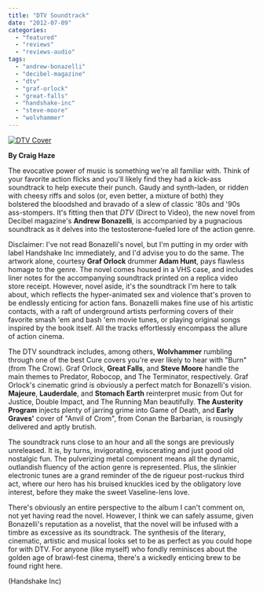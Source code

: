 ```yaml
---
title: "DTV Soundtrack"
date: "2012-07-09"
categories: 
  - "featured"
  - "reviews"
  - "reviews-audio"
tags: 
  - "andrew-bonazelli"
  - "decibel-magazine"
  - "dtv"
  - "graf-orlock"
  - "great-falls"
  - "handshake-inc"
  - "steve-moore"
  - "wolvhammer"
---
```


[![](http://www.hellbound.ca/wp-content/uploads/2012/07/DTV-Cover.png "DTV Cover")](http://www.hellbound.ca/2012/07/dtv-soundtrack/dtv-cover/)

**By Craig Haze**

The evocative power of music is something we're all familiar with. Think of your favorite action flicks and you'll likely find they had a kick-ass soundtrack to help execute their punch. Gaudy and synth-laden, or ridden with cheesy riffs and solos (or, even better, a mixture of both) they bolstered the bloodshed and bravado of a slew of classic '80s and '90s ass-stompers. It's fitting then that _DTV_ (Direct to Video), the new novel from Decibel magazine's **Andrew Bonazelli**, is accompanied by a pugnacious soundtrack as it delves into the testosterone-fueled lore of the action genre.

Disclaimer: I've not read Bonazelli's novel, but I'm putting in my order with label Handshake Inc immediately, and I'd advise you to do the same. The artwork alone, courtesy **Graf Orlock** drummer **Adam Hunt**, pays flawless homage to the genre. The novel comes housed in a VHS case, and includes liner notes for the accompanying soundtrack printed on a replica video store receipt. However, novel aside, it's the soundtrack I'm here to talk about, which reflects the hyper-animated sex and violence that's proven to be endlessly enticing for action fans. Bonazelli makes fine use of his artistic contacts, with a raft of underground artists performing covers of their favorite smash 'em and bash 'em movie tunes, or playing original songs inspired by the book itself. All the tracks effortlessly encompass the allure of action cinema.

The DTV soundtrack includes, among others, **Wolvhammer** rumbling through one of the best Cure covers you're ever likely to hear with "Burn" (from The Crow). Graf Orlock, **Great Falls**, and **Steve Moore** handle the main themes to Predator, Robocop, and The Terminator, respectively. Graf Orlock's cinematic grind is obviously a perfect match for Bonazelli's vision. **Majeure**, **Lauderdale**, and **Stomach Earth** reinterpret music from Out for Justice, Double Impact, and The Running Man beautifully. **The Austerity Program** injects plenty of jarring grime into Game of Death, and **Early Graves'** cover of "Anvil of Crom", from Conan the Barbarian, is rousingly delivered and aptly brutish.

The soundtrack runs close to an hour and all the songs are previously unreleased. It is, by turns, invigorating, eviscerating and just good old nostalgic fun. The pulverizing metal component means all the dynamic, outlandish fluency of the action genre is represented. Plus, the slinkier electronic tunes are a grand reminder of the de rigueur post-ruckus third act, where our hero has his bruised knuckles iced by the obligatory love interest, before they make the sweet Vaseline-lens love.

There's obviously an entire perspective to the album I can't comment on, not yet having read the novel. However, I think we can safely assume, given Bonazelli's reputation as a novelist, that the novel will be infused with a timbre as excessive as its soundtrack. The synthesis of the literary, cinematic, artistic and musical looks set to be as perfect as you could hope for with DTV. For anyone (like myself) who fondly reminisces about the golden age of brawl-fest cinema, there's a wickedly enticing brew to be found right here.

(Handshake Inc)
